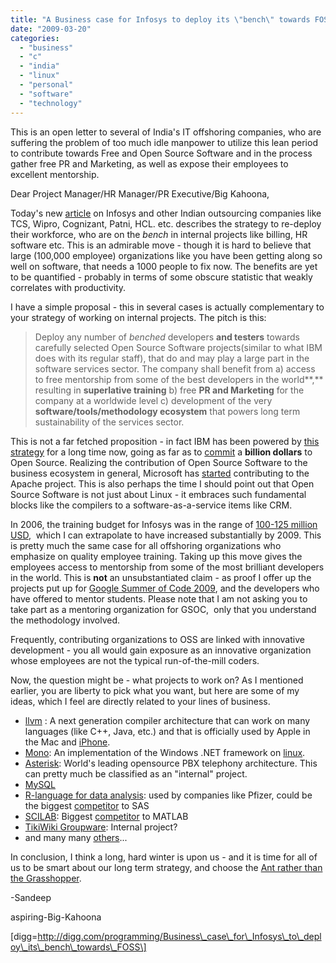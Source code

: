 ```yaml
---
title: "A Business case for Infosys to deploy its \"bench\" towards FOSS"
date: "2009-03-20"
categories: 
  - "business"
  - "c"
  - "india"
  - "linux"
  - "personal"
  - "software"
  - "technology"
---
```


This is an open letter to several of India's IT offshoring companies, who are suffering the problem of too much idle manpower to utilize this lean period to contribute towards Free and Open Source Software and in the process gather free PR and Marketing, as well as expose their employees to excellent mentorship.

Dear Project Manager/HR Manager/PR Executive/Big Kahoona,

Today's new [article](http://www.livemint.com/2009/03/19214953/Infosys-shifting-10-of-its-em.html?h=B) on Infosys and other Indian outsourcing companies like TCS, Wipro, Cognizant, Patni, HCL. etc. describes the strategy to re-deploy their workforce, who are on the _bench_ in internal projects like billing, HR software etc. This is an admirable move - though it is hard to believe that large (100,000 employee) organizations like you have been getting along so well on software, that needs a 1000 people to fix now. The benefits are yet to be quantified - probably in terms of some obscure statistic that weakly correlates with productivity.

I have a simple proposal - this in several cases is actually complementary to your strategy of working on internal projects. The pitch is this:

> Deploy any number of _benched_ developers **and testers** towards carefully selected Open Source Software projects(similar to what IBM does with its regular staff), that do and may play a large part in the software services sector. The company shall benefit from a) access to free mentorship from some of the best developers in the world**,** resulting in **superlative training** b) free **PR and Marketing** for the company at a worldwide level c) development of the very **software/tools/methodology ecosystem** that powers long term sustainability of the services sector.

This is not a far fetched proposition - in fact IBM has been powered by [this strategy](http://blogs.zdnet.com/open-source/?p=3687) for a long time now, going as far as to [commit](http://www.internetnews.com/dev-news/article.php/576091) a **billion dollars** to Open Source. Realizing the contribution of Open Source Software to the business ecosystem in general, Microsoft has [started](http://developers.slashdot.org/article.pl?sid=09%2F01%2F21%2F230210) contributing to the Apache project. This is also perhaps the time I should point out that Open Source Software is not just about Linux - it embraces such fundamental blocks like the compilers to a software-as-a-service items like CRM.

In 2006, the training budget for Infosys was in the range of [100-125 million USD](http://globaltechforum.eiu.com/index.asp?layout=rich_story&channelid=2&categoryid=12&doc_id=9487),  which I can extrapolate to have increased substantially by 2009. This is pretty much the same case for all offshoring organizations who emphasize on quality employee training. Taking up this move gives the employees access to mentorship from some of the most brilliant developers in the world. This is **not** an unsubstantiated claim - as proof I offer up the projects put up for [Google Summer of Code 2009](http://socghop.appspot.com/program/home/google/gsoc2009), and the developers who have offered to mentor students. Please note that I am not asking you to take part as a mentoring organization for GSOC,  only that you understand the methodology involved.

Frequently, contributing organizations to OSS are linked with innovative development - you all would gain exposure as an innovative organization whose employees are not the typical run-of-the-mill coders.

Now, the question might be - what projects to work on? As I mentioned earlier, you are liberty to pick what you want, but here are some of my ideas, which I feel are directly related to your lines of business.

- [llvm](http://socghop.appspot.com/org/show/google/gsoc2009/llvm) : A next generation compiler architecture that can work on many languages (like C++, Java, etc.) and that is officially used by Apple in the Mac and [iPhone](http://www.appleinsider.com/articles/08/06/20/apples_other_open_secret_the_llvm_complier.html).
- [Mono](http://socghop.appspot.com/org/show/google/gsoc2009/mono): An implementation of the Windows .NET framework on [linux](http://www.informationweek.com/news/software/open_source/showArticle.jhtml?articleID=210800005).
- [Asterisk](http://socghop.appspot.com/org/show/google/gsoc2009/asterisk): World's leading opensource PBX telephony architecture. This can pretty much be classified as an "internal" project.
- [MySQL](http://socghop.appspot.com/org/show/google/gsoc2009/ccharles)
- [R-language for data analysis](http://socghop.appspot.com/org/show/google/gsoc2009/rf): used by companies like Pfizer, could be the biggest [competitor](http://www.nytimes.com/2009/01/07/technology/business-computing/07program.html) to SAS
- [SCILAB](http://socghop.appspot.com/org/show/google/gsoc2009/scilab): Biggest [competitor](http://en.wikipedia.org/wiki/Scilab) to MATLAB
- [TikiWiki Groupware](http://socghop.appspot.com/org/show/google/gsoc2009/tikiwiki): Internal project?
- and many many [others](http://code.google.com/p/google-summer-of-code/wiki/AdviceforStudents)...

In conclusion, I think a long, hard winter is upon us - and it is time for all of us to be smart about our long term strategy, and choose the [Ant rather than the Grasshopper](http://en.wikipedia.org/wiki/The_Ant_and_the_Grasshopper).

\-Sandeep

aspiring-Big-Kahoona

\[digg=http://digg.com/programming/Business\_case\_for\_Infosys\_to\_deploy\_its\_bench\_towards\_FOSS\]
